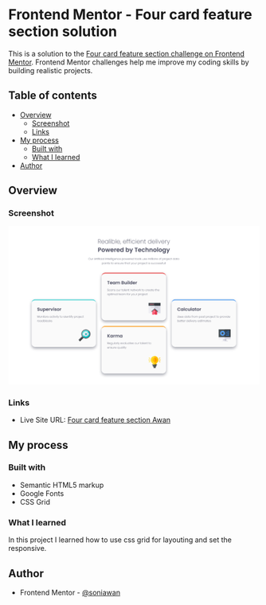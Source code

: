 # Frontend Mentor - Four card feature section solution

This is a solution to the [Four card feature section challenge on Frontend Mentor](https://www.frontendmentor.io/challenges/four-card-feature-section-weK1eFYK). Frontend Mentor challenges help me improve my coding skills by building realistic projects.

## Table of contents

- [Overview](#overview)
  - [Screenshot](#screenshot)
  - [Links](#links)
- [My process](#my-process)
  - [Built with](#built-with)
  - [What I learned](#what-i-learned)
- [Author](#author)

## Overview

### Screenshot

![Screenshot](./images/Screenshot.png)

### Links

- Live Site URL: [Four card feature section Awan](https://four-card-feature-fem-eight.vercel.app/)

## My process

### Built with

- Semantic HTML5 markup
- Google Fonts
- CSS Grid

### What I learned

In this project I learned how to use css grid for layouting and set the responsive.

## Author

- Frontend Mentor - [@soniawan](https://www.frontendmentor.io/profile/soniawan)
